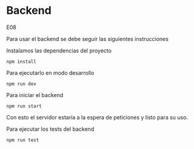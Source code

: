 # Backend
E08

Para usar el backend se debe seguir las siguientes instrucciones

Instalamos las dependencias del proyecto
```
npm install
```

Para ejecutarlo en modo desarrollo
```
npm run dev
```

Para iniciar el backend
```
npm run start
```
Con esto el servidor estaría a la espera de peticiones y listo para su uso. 

Para ejecutar los tests del backend
```
npm run test
```
 